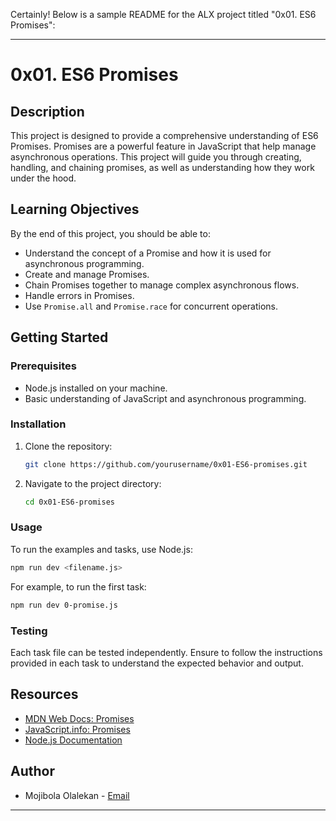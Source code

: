 Certainly! Below is a sample README for the ALX project titled "0x01. ES6 Promises":

---

# 0x01. ES6 Promises

## Description

This project is designed to provide a comprehensive understanding of ES6 Promises. Promises are a powerful feature in JavaScript that help manage asynchronous operations. This project will guide you through creating, handling, and chaining promises, as well as understanding how they work under the hood.

## Learning Objectives

By the end of this project, you should be able to:

- Understand the concept of a Promise and how it is used for asynchronous programming.
- Create and manage Promises.
- Chain Promises together to manage complex asynchronous flows.
- Handle errors in Promises.
- Use `Promise.all` and `Promise.race` for concurrent operations.


## Getting Started

### Prerequisites

- Node.js installed on your machine.
- Basic understanding of JavaScript and asynchronous programming.

### Installation

1. Clone the repository:
   ```sh
   git clone https://github.com/yourusername/0x01-ES6-promises.git
   ```
2. Navigate to the project directory:
   ```sh
   cd 0x01-ES6-promises
   ```

### Usage

To run the examples and tasks, use Node.js:

```sh
npm run dev <filename.js>
```

For example, to run the first task:

```sh
npm run dev 0-promise.js
```

### Testing

Each task file can be tested independently. Ensure to follow the instructions provided in each task to understand the expected behavior and output.

## Resources

- [MDN Web Docs: Promises](https://developer.mozilla.org/en-US/docs/Web/JavaScript/Reference/Global_Objects/Promise)
- [JavaScript.info: Promises](https://javascript.info/promise-basics)
- [Node.js Documentation](https://nodejs.org/en/docs/)

## Author

- Mojibola Olalekan - [Email](lekanmojibola@gmail.com)

---
